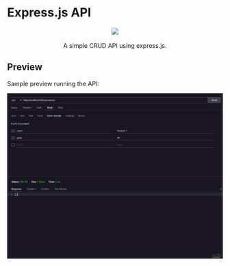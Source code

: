 # Express.js API

<p align="center">
    <img width="280px" src="https://cdn.jsdelivr.net/gh/devicons/devicon/icons/express/express-original-wordmark.svg" />
</p>

<p align="center">A simple CRUD API using express.js.</p>

## Preview

Sample preview running the API:

![Preview](.github/preview.gif)
